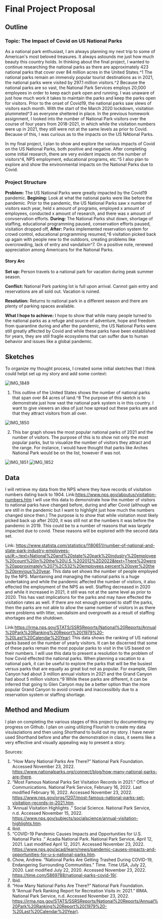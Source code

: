 # Final Project Proposal

## Outline
### Topic: The Impact of Covid on US National Parks
As a national park enthusiast, I am always planning my next trip to some of American's most beloved treasures. It always astounds me just how much beauty this country holds. In thinking about the final project, I wanted to continue researching the national parks as there are approximately 423 national parks that cover over 84 million acres in the United States.^1 The national parks remain an immensly popular tourist destinations as in 2021, the national parks were visited by 297.1 million visitors.^2 Because the national parks are so vast, the National Park Services employs 20,000 employees in order to keep each park open and running. I was unaware of just how much work it takes to maintain the parks and keep the parks open for visitors. Prior to the onset of Covid19, the national parks saw slews of visitors each month. With the start of the March 2020 lockdown, visitation plummeted^3 as everyone sheltered in place. In the previous homework assignment, I looked into the number of National Park visitors over the course of four years from 2018-2021, in which while the visitation numbers were up in 2021, they still were not at the same levels as prior to Covid. Because of this, I was curious as to the impacts on the US NAtional Parks. 

In my final project, I plan to show and explore the various impacts of Covid on the US National Parks, both positive and negative. After completing some initial research, there are very evident impacts on the number of visitors^4, NPS employment, educational programs, etc.^5 I also plan to explore and show the environmental impacts on the National Parks due to Covid. 

### Project Structure
**Problem:** The US National Parks were greatly impacted by the Covid19 pandemic. 
**Begining:** Look at what the national parks were like before the pandemic. Prior to the pandemic, the US National Parks saw  x number of visitors each year, held x amount of programs, employed x amount of employees, conducted x amount of research, and there was x amount of convservation efforts. 
**During:** The National Parks shut down, shortage of staffing, educational programming paused, conservation efforts paused, visitation dropped off, 
**After:** Parks implemented reservation system for crowd control, educational programming resumed,^6 visitation picked back up again with people new to the outdoors, creating problems like overcrowding, lack of entry and vandalism^7. On a positive note, renewed appreciation among Americans for the National Parks.
  
#### Story Arc
**Set up:** Person travels to a national park for vacation during peak summer season.

**Conflict:** National Park parking lot is full upon arrival. Cannot gain entry and reservations are all sold out. Vacation is ruined. 

**Resolution:** Returns to national park in a different season and there are plenty of parking spaces available. 

**What I hope to achieve:** I hope to show that while many people turned to the national parks as a refuge and source of adventure, hope and freedom from quarantine during and after the pandemic, the US National Parks were still greatly affected by Covid and while these parks have been established for years, they are still fragile ecosystems that can suffer due to human behavior and issues like a global pandemic. 

## Sketches

To organize my thought process, I created some initial sketches that I think could helpt set up my story and add some context:

![IMG_1849](https://user-images.githubusercontent.com/117210925/203658034-f9b685d5-abf3-4855-a84b-3a4c5c97e657.jpg)

1. This outline of the United States shows the number of national parks that span over 84 acres of land.^8 The purpose of this sketch is to demonstrate just how vast the national park system is in this country. I want to give viewers an idea of just how spread out these parks are and that they attract visitors from all over. 

![IMG_1850](https://user-images.githubusercontent.com/117210925/203658146-e687de31-c17d-4787-8773-a6471353181d.jpg)


2. This bar graph shows the most popular national parks of 2021 and the number of visitors. The purpose of this is to show not only the most popular parks, but to visualize the number of visitors they attract and the range. For instance, I would have thought that parks like Arches National Park would be on the list, however if was not. 

![IMG_1851](https://user-images.githubusercontent.com/117210925/203658360-de1c2df5-2429-4210-83c3-b770460c03e5.jpg)
![IMG_1852](https://user-images.githubusercontent.com/117210925/203658367-01709e33-1e7d-4b0f-ac24-d0a62b3a6a62.jpg)



## Data
I will retrieve my data from the NPS where they have records of visitation numbers dating back to 1904. Link:https://www.nps.gov/aboutus/visitation-numbers.htm
I will use this data to demonstrate how the number of visitors to national parks have changed before, during and after Covid (although we are still in the pandemic but I want to highlight just how much the numbers changed since then.) The purpose is to show that while visitation most likely picked back up after 2020, it was still not at the numbers it was before the pandemic in 2019. This could be to a number of reasons that was largely impacted due to covid. These reasons will be explored with the second data set. 


Link: https://www.statista.com/statistics/1180651/number-of-national-and-state-park-industry-employees-us/#:~:text=National%20and%20state%20park%20industry%20employee%20count%20in%20the%20U.S.%202012%2D2022&text=There%20were%20approximately%207%2C532%20employees,percent%20over%20the%20previous%20year.
This data set shows the number of people employed by the NPS. Maintaining and managing the national parks is a huge undertaking and while the pandemic affected the number of visitors, it also effected the employment of the NPS as well. Staffing decreased in 2020 and while it increased in 2021, it still was not at the same level as prior to 2020. This has vast implications for the parks and may have effected the visitation rates as well. If there are not enough personel to staff the parks, then the parks are not able to allow the same number of visitors in as there were problems with litter, vandalisim and overgrowth as a result of staffing shortages and the shutdown. 

Link:https://irma.nps.gov/STATS/SSRSReports/National%20Reports/Annual%20Park%20Ranking%20Report%20(1979%20-%20Last%20Calendar%20Year)
This data shows the ranking of US national parks based on the number of yearly visitors. It can be discerned that some of these parks remain the most popular parks to visit in the US based on their numbers. I will use this data to present a resolution to the problem of how Covid effected the national parks. When planning a vacation to a national park, it can be useful to explore the parks that will be the busiest versus parks that are equally as great but not as popular. For example, Glen Canyon had about 3 million annual visitors in 2021 and the Grand Canyon had about 5 million visitors.^9 While these parks are different, it can be inferred that going to Glen Canyon may be a better option than the more popular Grand Canyon to avoid crowds and inaccessilbily due to a reservation system or staffing shortage. 

## Method and Medium
I plan on completing the various stages of this project by documenting my progress on Github. I plan on using utilizing Flourish to create my data visulaziations and then using Shorthand to build out my story. I have never used Shorthand before and after the demonstration in class, it seems like a very effective and visually appealing way to present a story. 

Sources:
1. “How Many National Parks Are There?” National Park Foundation. Accessed November 23, 2022. https://www.nationalparks.org/connect/blog/how-many-national-parks-are-there.
2. “Most Famous National Parks Set Visitation Records in 2021.” Office of Communications. National Park Service, February 16, 2022. Last modified February 16, 2022. Accessed November 23, 2022. https://www.nps.gov/orgs/1207/most-famous-national-parks-set-visitation-records-in-2021.htm.
3. “Annual Visitation Highlights .” Social Science. National Park Service, n.d. Accessed November 15, 2022. https://www.nps.gov/subjects/socialscience/annual-visitation-highlights.htm.
4. Ibid. 
5. “COVID-19 Pandemic Causes Impacts and Opportunities for U.S. National Parks .” Acadia National Park. National Park Service, April 12, 2021. Last modified April 12, 2021. Accessed November 23, 2022. https://www.nps.gov/acad/learn/news/pandemic-causes-impacts-and-opportunities-for-u-s-national-parks.htm.
6. Chow, Andrew. “National Parks Are Getting Trashed During COVID-19, Endangering Surrounding Communities.” Time. Time USA, July 22, 2020. Last modified July 22, 2020. Accessed November 23, 2022. https://time.com/5869788/national-parks-covid-19/.
7. Ibid. 
8. “How Many National Parks Are There?” National Park Foundation.
9.“Annual Park Ranking Report for Recreation Visits in: 2021.” IRMA. National Park Service, n.d. Accessed November 23, 2022. https://irma.nps.gov/STATS/SSRSReports/National%20Reports/Annual%20Park%20Ranking%20Report%20(1979%20-%20Last%20Calendar%20Year).





